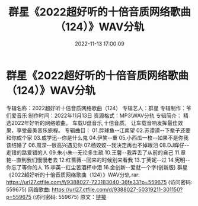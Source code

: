 ﻿---
title: 群星《2022超好听的十倍音质网络歌曲（124）》WAV分轨
date: 2022-11-13 17:00:09
categories: WAV车载音乐、镜像
tags: 华语中文
---
# 群星《2022超好听的十倍音质网络歌曲（124）》WAV分轨

专辑名称：2022超好听十倍音质网络歌曲（124）
专辑艺人：群星
专辑制作：爷们爱音乐
制作时间：2022年11月13日
资源格式：MP3\WAV分轨
专辑简介：
精选2022年好听的网络歌曲。
车载U盘音乐,十倍音质。
让车载音响发挥最佳效果，享受最美音乐旅程。
专辑曲目：
01.胖球鱼--江南望
02.苏谭谭--下辈子还要和你成个家
03.成学迅--你是什么鬼
04.伊笑--重
05.小西瓜一枚--如果不是你我该结婚了
06.周深--很高兴遇见你
07.杨姣姣--我决定再也不掉眼泪
08.DJ辉仔--走错的路爱错的人
09.朱小朱--无论多生疏
10.王馨--我弄丢了从前的自己
11.章艳--直到我们慢慢老去
12.红蔷薇--回来的时候别来看我
13.丁芙妮--过
14.宪明--你忘了等你的人
15.李英--红尘苦酒杯中泪
16.金创新--爱就一个字(创新版)
群星《2022超好听的十倍音质网络歌曲（124）》WAV分轨.rar: https://url27.ctfile.com/f/9388027-723183040-36fe33?p=559675
(访问密码: 559675)
网络歌曲: https://url27.ctfile.com/d/9388027-50319211-301150?p=559675
(访问密码: 559675)
原文：[链接](https://blog.sina.com.cn/s/blog_1647c7e760103107u.html)